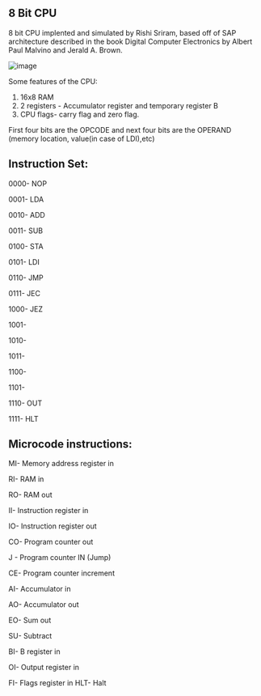 ## 8 Bit CPU
8 bit CPU implented and simulated by Rishi Sriram, based off of SAP architecture described in the book Digital Computer Electronics by Albert Paul Malvino and Jerald A. Brown.

![image](https://github.com/rickyrorton/8bitcpu/assets/74890659/bf8e8a7b-b5bb-4ecf-acdc-99b75b04d94f)

Some features of the CPU:
1) 16x8 RAM
2) 2 registers - Accumulator register and temporary register B
3) CPU flags- carry flag and zero flag.

First four bits are the OPCODE and next four bits are the OPERAND (memory location, value(in case of LDI),etc)

## Instruction Set:

0000- NOP

0001- LDA

0010- ADD

0011- SUB

0100- STA

0101- LDI

0110- JMP

0111- JEC

1000- JEZ

1001- 

1010- 

1011- 

1100- 

1101- 

1110- OUT

1111- HLT

## Microcode instructions:

MI- Memory address register in

RI- RAM in

RO- RAM out

II- Instruction register in

IO- Instruction register out

CO- Program counter out

J - Program counter IN (Jump)

CE- Program counter increment

AI- Accumulator in

AO- Accumulator out

EO- Sum out

SU- Subtract

BI- B register in

OI- Output register in

FI- Flags register in
HLT- Halt
